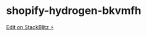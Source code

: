 # shopify-hydrogen-bkvmfh

[Edit on StackBlitz ⚡️](https://stackblitz.com/edit/shopify-hydrogen-bkvmfh)